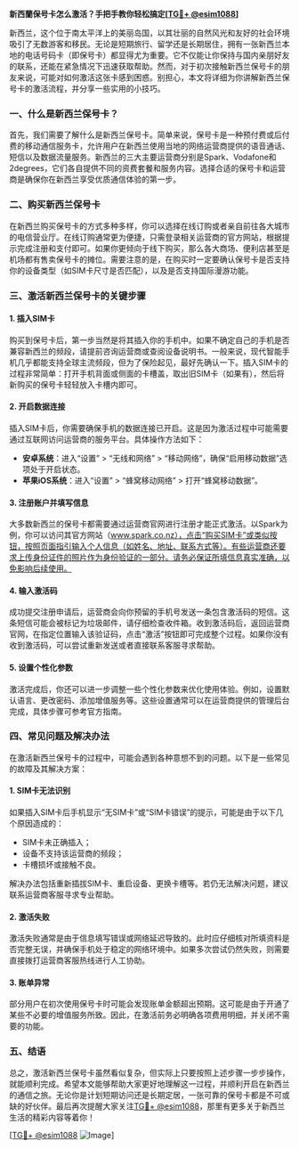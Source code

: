 **新西蘭保号卡怎么激活？手把手教你轻松搞定[[TG💪+ @esim1088](https://t.me/s/esim1088)]**

新西兰，这个位于南太平洋上的美丽岛国，以其壮丽的自然风光和友好的社会环境吸引了无数游客和移民。无论是短期旅行、留学还是长期居住，拥有一张新西兰本地的电话号码卡（即保号卡）都显得尤为重要。它不仅能让你保持与国内亲朋好友的联系，还能在紧急情况下迅速获取帮助。然而，对于初次接触新西兰保号卡的朋友来说，可能对如何激活这张卡感到困惑。别担心，本文将详细为你讲解新西兰保号卡的激活流程，并分享一些实用的小技巧。

### 一、什么是新西兰保号卡？

首先，我们需要了解什么是新西兰保号卡。简单来说，保号卡是一种预付费或后付费的移动通信服务卡，允许用户在新西兰使用当地的网络运营商提供的语音通话、短信以及数据流量服务。新西兰的三大主要运营商分别是Spark、Vodafone和2degrees，它们各自提供不同的资费套餐和服务内容。选择合适的保号卡和运营商是确保你在新西兰享受优质通信体验的第一步。

### 二、购买新西兰保号卡

在新西兰购买保号卡的方式多种多样，你可以选择在线订购或者亲自前往各大城市的电信营业厅。在线订购通常更为便捷，只需登录相关运营商的官方网站，根据提示完成注册和支付即可。如果你更倾向于线下购买，那么各大商场、便利店甚至是机场都有售卖保号卡的摊位。需要注意的是，在购买时一定要确认保号卡是否支持你的设备类型（如SIM卡尺寸是否匹配），以及是否支持国际漫游功能。

### 三、激活新西兰保号卡的关键步骤

#### 1. 插入SIM卡

购买到保号卡后，第一步当然是将其插入你的手机中。如果不确定自己的手机是否兼容新西兰的频段，请提前咨询运营商或查阅设备说明书。一般来说，现代智能手机几乎都能支持全球主流频段，但为了保险起见，最好先确认一下。插入SIM卡的过程非常简单：打开手机背面或侧面的卡槽盖，取出旧SIM卡（如果有），然后将新购买的保号卡轻轻放入卡槽内即可。

#### 2. 开启数据连接

插入SIM卡后，你需要确保手机的数据连接已开启。这是因为激活过程中可能需要通过互联网访问运营商的服务平台。具体操作方法如下：

- **安卓系统**：进入“设置” > “无线和网络” > “移动网络”，确保“启用移动数据”选项处于开启状态。
- **苹果iOS系统**：进入“设置” > “蜂窝移动网络” > 打开“蜂窝移动数据”。

#### 3. 注册账户并填写信息

大多数新西兰的保号卡都需要通过运营商官网进行注册才能正式激活。以Spark为例，你可以访问其官方网站（www.spark.co.nz），点击“购买SIM卡”或类似按钮，按照页面指引输入个人信息（如姓名、地址、联系方式等）。有些运营商还要求上传身份证件的照片作为身份验证的一部分。请务必保证所填信息真实准确，以免影响后续使用。

#### 4. 输入激活码

成功提交注册申请后，运营商会向你预留的手机号发送一条包含激活码的短信。这条短信可能会被标记为垃圾邮件，请仔细检查收件箱。收到激活码后，返回运营商官网，在指定位置输入该验证码，点击“激活”按钮即可完成整个过程。如果你没有收到激活码，可以尝试重新发送或者直接联系客服寻求帮助。

#### 5. 设置个性化参数

激活完成后，你还可以进一步调整一些个性化参数来优化使用体验。例如，设置默认语言、更改密码、添加增值服务等。这些设置通常可以在运营商提供的管理后台完成，具体步骤可参考官方指南。

### 四、常见问题及解决办法

在激活新西兰保号卡的过程中，可能会遇到各种意想不到的问题。以下是一些常见的故障及其解决方案：

#### 1. SIM卡无法识别

如果插入SIM卡后手机显示“无SIM卡”或“SIM卡错误”的提示，可能是由于以下几个原因造成的：
- SIM卡未正确插入；
- 设备不支持该运营商的频段；
- 卡槽损坏或接触不良。

解决办法包括重新插拔SIM卡、重启设备、更换卡槽等。若仍无法解决问题，建议联系运营商客服寻求专业帮助。

#### 2. 激活失败

激活失败通常是由于信息填写错误或网络延迟导致的。此时应仔细核对所填资料是否完整无误，并确保手机处于稳定的网络环境中。如果多次尝试仍然失败，则需要直接拨打运营商客服热线进行人工协助。

#### 3. 账单异常

部分用户在初次使用保号卡时可能会发现账单金额超出预期。这可能是由于开通了某些不必要的增值服务所致。因此，在激活前务必明确各项费用明细，并关闭不需要的功能。

### 五、结语

总之，激活新西兰保号卡虽然看似复杂，但实际上只要按照上述步骤一步步操作，就能顺利完成。希望本文能够帮助大家更好地理解这一过程，并顺利开启在新西兰的通信之旅。无论你是计划短期访问还是长期定居，一张可靠的保号卡都是不可或缺的好伙伴。最后再次提醒大家关注[TG💪+ @esim1088](https://t.me/s/esim1088)，那里有更多关于新西兰生活的精彩内容等着你！

[[TG💪+ @esim1088](https://t.me/s/esim1088) ![Image](https://i.postimg.cc/4NQfJmqS/Snipaste-2025-05-13-00-14-12.png)]